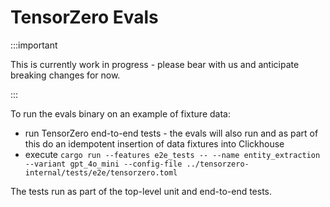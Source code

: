 # TensorZero Evals

:::important

This is currently work in progress - please bear with us and anticipate breaking changes for now.

:::

To run the evals binary on an example of fixture data:

- run TensorZero end-to-end tests - the evals will also run and as part of this do an idempotent insertion of data fixtures into Clickhouse
- execute `cargo run --features e2e_tests -- --name entity_extraction --variant gpt_4o_mini --config-file ../tensorzero-internal/tests/e2e/tensorzero.toml`

The tests run as part of the top-level unit and end-to-end tests.
